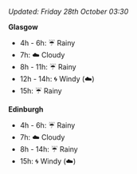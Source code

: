 *Updated: Friday 28th October 03:30*

**Glasgow**

* 4h - 6h: :umbrella: Rainy
* 7h: :cloud: Cloudy
* 8h - 11h: :umbrella: Rainy
* 12h - 14h: :cyclone: Windy (:cloud:)
* 15h: :umbrella: Rainy

**Edinburgh**

* 4h - 6h: :umbrella: Rainy
* 7h: :cloud: Cloudy
* 8h - 14h: :umbrella: Rainy
* 15h: :cyclone: Windy (:cloud:)
